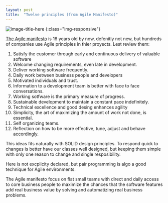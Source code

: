 ```yaml
---
layout: post
title:  "Twelve principles (from Agile Manifesto)"
---
```

![image-title-here](https://upload.wikimedia.org/wikipedia/commons/5/50/Agile_Project_Management_by_Planbox.png)
{:class="img-responsive"}

[The Agile manifesto](http://agilemanifesto.org/) is 16 years old by now, defenitly not new, but hundreds of companies use Agile principles in thier proyects. Lest review them:

  1. Satisfy the customer through early and continuous delivery of valuable software
  2. Welcome changing requirements, even late in development.
  3. Deliver working software frequently.
  4. Daily work between business people and developers
  5. Motivated individuals and trust.
  6. Information to a development team is better with face to face conversations.
  7. Working sotfware is the primary measure of progress.
  8. Sustainable development to maintain a constant pace indefinitely.
  9. Technical excellence and good desing enhances agility
  10. Simplicity, the art of maximizing the amount of work not done, is essential.
  11. Self organizing teams.
  12. Reflection on how to be more effective, tune, adjust and behave accordingly.

This ideas fits naturally with SOLID design principles. To respond quick to changes is better have our classes well designed, but keeping them simple with only one reason to change and single resposibility.

Here is not excplicity declared, but pair programming is algo a good technique for Agile environments.

The Agile manifesto focus on flat small teams with direct and daily access to core business people to maximize the chances that the software features add real business value by solving and automatizing real business problems. 
